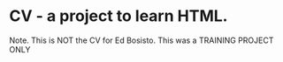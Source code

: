 # CV - a project to learn HTML.

Note. This is NOT the CV for Ed Bosisto. This was a TRAINING PROJECT ONLY
